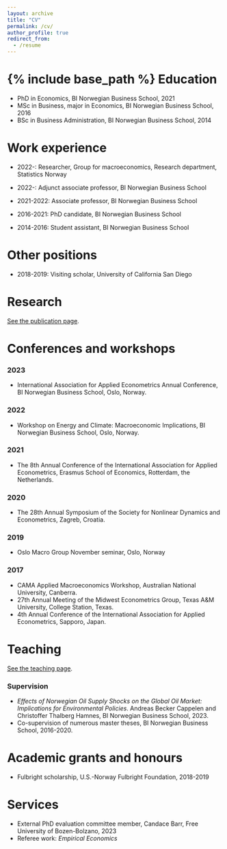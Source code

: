 ```yaml
---
layout: archive
title: "CV"
permalink: /cv/
author_profile: true
redirect_from:
  - /resume
---
```


{% include base_path %}
Education
======

* PhD in Economics, BI Norwegian Business School, 2021
* MSc in Business, major in Economics, BI Norwegian Business School, 2016
* BSc in Business Administration, BI Norwegian Business School, 2014

Work experience
======

* 2022-: Researcher, Group for macroeconomics, Research department, Statistics Norway

* 2022-: Adjunct associate professor, BI Norwegian Business School

* 2021-2022: Associate professor, BI Norwegian Business School

* 2016-2021: PhD candidate, BI Norwegian Business School

* 2014-2016: Student assistant, BI Norwegian Business School

Other positions
======
* 2018-2019: Visiting scholar, University of California San Diego

Research
======
<a href="/publications/">See the publication page</a>.

Conferences and workshops
======
### 2023
* International Association for Applied Econometrics Annual Conference, BI Norwegian Business School, Oslo, Norway.

### 2022
* Workshop on Energy and Climate: Macroeconomic Implications, BI Norwegian Business School, Oslo, Norway.

### 2021
* The 8th Annual Conference of the International Association for Applied Econometrics, Erasmus School of Economics, Rotterdam, the Netherlands.

### 2020
* The 28th Annual Symposium of the Society for Nonlinear Dynamics and Econometrics, Zagreb, Croatia.

### 2019
* Oslo Macro Group November seminar, Oslo, Norway

### 2017
* CAMA Applied Macroeconomics Workshop, Australian National University, Canberra.
* 27th Annual Meeting of the Midwest Econometrics Group, Texas A&M University, College Station, Texas.
* 4th Annual Conference of the International Association for Applied Econometrics, Sapporo, Japan.

Teaching
======
<a href="/teaching/">See the teaching page</a>.
### Supervision
* <i>Effects of Norwegian Oil Supply Shocks on the Global Oil Market: Implications for Environmental Policies</i>. Andreas Becker Cappelen and Christoffer Thalberg Hamnes, BI Norwegian Business School, 2023.
* Co-supervision of numerous master theses, BI Norwegian Business School, 2016-2020.

Academic grants and honours
======
* Fulbright scholarship, U.S.-Norway Fulbright Foundation, 2018-2019

Services
======
* External PhD evaluation committee member, Candace Barr, Free University of Bozen-Bolzano, 2023
* Referee work: <i>Empirical Economics</i>
